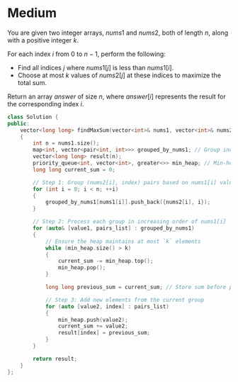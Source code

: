 # Medium

You are given two integer arrays, $nums1$ and $nums2$, both of length $n$, along with a positive integer $k$.

For each index $i$ from $0$ to $n - 1$, perform the following:

- Find all indices $j$ where $nums1[j]$ is less than $nums1[i]$.
- Choose at most $k$ values of $nums2[j]$ at these indices to maximize the total sum.

Return an array $answer$ of size $n$, where $answer[i]$ represents the result for the corresponding index $i$.

```cpp
class Solution {
public:
    vector<long long> findMaxSum(vector<int>& nums1, vector<int>& nums2, int k) 
    {
        int n = nums1.size();
        map<int, vector<pair<int, int>>> grouped_by_nums1; // Group indices by nums1 values
        vector<long long> result(n);
        priority_queue<int, vector<int>, greater<>> min_heap; // Min-heap to track smallest elements
        long long current_sum = 0;

        // Step 1: Group (nums2[i], index) pairs based on nums1[i] values
        for (int i = 0; i < n; ++i) 
        {
            grouped_by_nums1[nums1[i]].push_back({nums2[i], i});
        }

        // Step 2: Process each group in increasing order of nums1[i]
        for (auto& [value1, pairs_list] : grouped_by_nums1) 
        {
            // Ensure the heap maintains at most `k` elements
            while (min_heap.size() > k) 
            {
                current_sum -= min_heap.top();
                min_heap.pop();
            }

            long long previous_sum = current_sum; // Store sum before processing current group

            // Step 3: Add new elements from the current group
            for (auto [value2, index] : pairs_list) 
            {
                min_heap.push(value2);
                current_sum += value2;
                result[index] = previous_sum;
            }
        }

        return result;
    }
};
```
